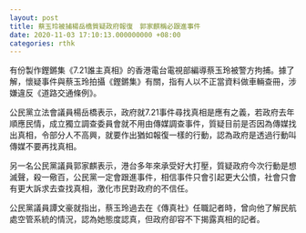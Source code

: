 ```yaml
---
layout: post
title: 蔡玉玲被捕楊岳橋質疑政府報復　郭家麒稱必跟進事件
date: 2020-11-03 17:10:13.000000000 +08:00
categories: rthk
---
```


有份製作鏗鏘集《7.21誰主真相》的香港電台電視部編導蔡玉玲被警方拘捕。據了解，懷疑事件與蔡玉玲拍攝《鏗鏘集》有關，指有人以不正當資料做車輛查冊，涉嫌違反《道路交通條例》。

公民黨立法會議員楊岳橋表示，政府就7.21事件尋找真相是應有之義，若政府去年順應民情，成立獨立調查委員會就不用由傳媒調查事件，質疑目前是否因為傳媒找出真相，令部分人不高興，就要作出猶如報復一樣的行動，認為政府是透過行動叫傳媒不要再找真相。

另一名公民黨議員郭家麒表示，港台多年來承受好大打壓，質疑政府今次行動是想滅聲，殺一儆百，公民黨一定會跟進事件，相信事件只會引起更大公憤，社會只會有更大訴求去查找真相，激化市民對政府的不信任。

公民黨議員譚文豪就指出，蔡玉玲過去在《傳真社》任職記者時，曾向他了解民航處空管系統的情況，認為她態度認真，但政府卻容不下揭露真相的記者。
